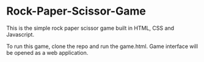 # Rock-Paper-Scissor-Game
This is the simple rock paper scissor game built in HTML, CSS and Javascript.

To run this game, clone the repo and run the game.html. Game interface will be opened as a web application.
